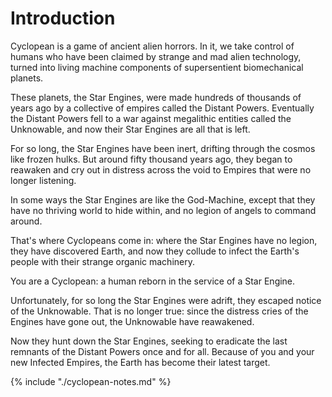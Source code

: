 # Introduction

Cyclopean is a game of ancient alien horrors.  In it, we take control of humans who have been claimed by strange and mad alien technology, turned into living machine components of supersentient biomechanical planets.

These planets, the Star Engines, were made hundreds of thousands of years ago by a collective of empires called the Distant Powers.  Eventually the Distant Powers fell to a war against megalithic entities called the Unknowable, and now their Star Engines are all that is left.

For so long, the Star Engines have been inert, drifting through the cosmos like frozen hulks.  But around fifty thousand years ago, they began to reawaken and cry out in distress across the void to Empires that were no longer listening.

In some ways the Star Engines are like the God-Machine, except that they have no thriving world to hide within, and no legion of angels to command around.

That's where Cyclopeans come in: where the Star Engines have no legion, they have discovered Earth, and now they collude to infect the Earth's people with their strange organic machinery.

You are a Cyclopean: a human reborn in the service of a Star Engine.

Unfortunately, for so long the Star Engines were adrift, they escaped notice of the Unknowable.  That is no longer true: since the distress cries of the Engines have gone out, the Unknowable have reawakened.

Now they hunt down the Star Engines, seeking to eradicate the last remnants of the Distant Powers once and for all.  Because of you and your new Infected Empires, the Earth has become their latest target.

{% include "./cyclopean-notes.md" %}
